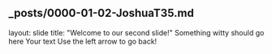 _posts/0000-01-02-JoshuaT35.md
---
layout: slide
title: "Welcome to our second slide!"
Something witty should go here
Your text
Use the left arrow to go back!
